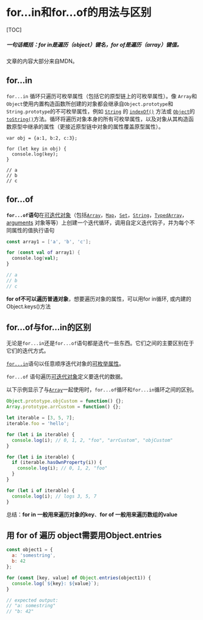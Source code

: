 # for…in和for…of的用法与区别

[TOC]

##### 一句话概括：for in是遍历（object）键名，for of是遍历（array）键值。

文章的内容大部分来自MDN。

## for...in

`for...in` 循环只遍历可枚举属性（包括它的原型链上的可枚举属性）。像 `Array`和`Object`使用内置构造函数所创建的对象都会继承自`Object.prototype`和`String.prototype`的不可枚举属性，例如 [`String`](https://link.segmentfault.com/?enc=s2CInr5W73tg4U25KJbJIQ%3D%3D.ntEn%2F8KJRhgBnN7sroGcIQNMWVVQdLwuL65N4OcjQQw%2FXgvEzGWpQCVCQoNLz9oQwWHh7Ek0%2FarAANNrSS2RzAJYwmdh66uhlvqzNFMxW8o%3D) 的 [`indexOf()`](https://link.segmentfault.com/?enc=ptXQ0iQEYff06OjKJsp%2F%2FA%3D%3D.VgZxm7htSZRupZlYZc1IE3D2OgT21Xvu7Ia3y79IYMug02WD04b6jpiiMBBlKJxullMakuvFrvohyn776LVtoaTY02PVPmdH43oLE8bt3DT4MoG1aIe5I2kqhAXUToom) 方法或 [`Object`](https://link.segmentfault.com/?enc=WuMZSCZ8PEgSnRz0ZHivkA%3D%3D.GzAVt%2BEsbtEMjg4QQDLJx4nQXWQrfjfBEjz%2Brv9RomcbVjqpL9wQvL%2FIHA6q%2BZs6SGYS2InZV9Ygd6HxZcDJKaixZ177e3MJqrq%2BaK%2B9f5q1yY2coBBUkVWWn3G5bipS)的[`toString()`](https://link.segmentfault.com/?enc=HB3t4ABBGjMfh67vaj6kwQ%3D%3D.1Aw2ARYvAr25aJozQAX5RM6g8KR9AZsBFezN24UXgubvOSxhokdZZQQQ38lJ7shE1FShtHvN3MgTVHXLeoCL9vX3%2BeNV5zeVpvDRJbf8AW%2BeF1bfxYqGQftn2x32LnUme%2BgZwyao2aRd%2FItykOj85w%3D%3D)方法。循环将遍历对象本身的所有可枚举属性，以及对象从其构造函数原型中继承的属性（更接近原型链中对象的属性覆盖原型属性）。

```arcade
var obj = {a:1, b:2, c:3};
    
for (let key in obj) {
  console.log(key);
}

// a
// b
// c
```

## for...of

**`for...of`语句**在[可迭代对象](https://link.segmentfault.com/?enc=5EeigbCmEk6V4xosSraZVA%3D%3D.V15ooZMqx9YUyblqNztCXPf2%2FazwQjtRZ41CQK9CKchKhmfyJaT4ZdA87aiTgttIadx0BgUPGldKNehajuVcZ9cST6R2%2BCS0urP%2BWajW%2F34%3D)（包括[`Array`](https://link.segmentfault.com/?enc=4H2fqOG7l23wm1wwvmGx6Q%3D%3D.lELl6zDb%2FWeqY%2FReAuN0Mi5tqtDjy9i%2BJb4sIfeueHo9grektlFQkHxlk59YMs00YAKH%2FP%2BCPWhigE4UmNqN0Qh%2F8laisnahVrFDX8OJSGc%3D)，[`Map`](https://link.segmentfault.com/?enc=oEK6EIr17fC09gqWH4tu3g%3D%3D.u8d3KKCyDSkwOIHSCG1Yp7EXH%2Fxypi%2F1mH8a86nEwIANytGcxsJsgPlyUeFghJ9bndbwaMJyip0qY1VECjL93a1Ey%2F0KZtDl5U7y%2BMk%2BPK4%3D)，[`Set`](https://link.segmentfault.com/?enc=fD1hbrr8ez7aO0xuqX%2F6Cg%3D%3D.zizmYS4omT6RJVlb%2BexiS8JZR32BcbzlShk%2FQj4afFJMCLPM6vDkWIbPI0zrHw2Z6w9FVQgyIqrq1edikjET3fLUEhQg7YlJLZKfZEfiBWJ%2BWhOLoVDARMku%2B%2FzjTFrZ)，[`String`](https://link.segmentfault.com/?enc=Kt5ebGAD3oGPxj%2FEOv%2FD8A%3D%3D.upUHiFeCcv5bWgdp8m0%2BJxKctFZMzZWatjGwDRuV3wSJE4mgrCJLSJu0TqZsijVpTnuLae%2B0MlHZIYT5taNqPMpEjbEEJkAtdzNmQV1HnnY%3D)，[`TypedArray`](https://link.segmentfault.com/?enc=YkMIbLw%2BmsnydYK8hQXHpA%3D%3D.arIxIx9MJxA0P%2BH591aGtJM%2BMysMv51LjZPDYMF32%2B3sGCcqMhWga5g1Md652St%2BwOnhKV%2BOL8tRXi5H7wZN4KymOki%2FtUbvF54rWyggopOqBap%2BMP%2BB0kVFvJvRYov3)，[arguments](https://link.segmentfault.com/?enc=sCCud2Rf08D%2FtozQKeeVug%3D%3D.YGt4%2Fx7DZoTKvYKyGh%2FTgRpE2ucEUjQq56F9HBKduCZmIIzQ9Vbeq7exOjdCtNFmW12qV8%2BW3nTe9jNNP7%2Bfk%2Bs%2BDdjYLRwwlQYAkf0QDx3wgrskRyguwkO1sQZHFHdRaGmz3c3C1dmQXI1DVso6zQ%3D%3D) 对象等等）上创建一个迭代循环，调用自定义迭代钩子，并为每个不同属性的值执行语句

```kotlin
const array1 = ['a', 'b', 'c'];

for (const val of array1) {
  console.log(val);
}

// a
// b
// c
```

**for of不可以遍历普通对象**，想要遍历对象的属性，可以用for in循环, 或内建的Object.keys()方法

## for...of与for...in的区别

无论是`for...in`还是`for...of`语句都是迭代一些东西。它们之间的主要区别在于它们的迭代方式。

[`for...in`](https://link.segmentfault.com/?enc=X67WP%2FilNqC4LIbo%2B%2Flung%3D%3D.ZetsHTJvJcuA2VfIy1jg7GZjkdCCwqMrNo0XUf2NvV1zwfSl6TKehbsE96%2FxfH%2FkT5T6KSDhA64o6GPuQo7PVCzcNmguyPePFBKdyhnm%2BLVbfFQv4c5VYJChWeHVsiOj)语句以任意顺序迭代对象的[可枚举属性](https://link.segmentfault.com/?enc=p2sOidmirOmwpIWpOIXhSg%3D%3D.Artua8WsWIM0GXmmtrzYpx0RFLGPhsvayI83NXsPgNboraHjvHEBqxkXbhWMselX2o7tezygHvED0%2F2HwsqTyXMsbEkuR809gmw7LC6CztKdwMdGRnA2hRjC9HdAE%2Fo0EsDQQ2TshyGuuuzfuIsuYQ%3D%3D)。

`for...of` 语句遍历[可迭代对象](https://link.segmentfault.com/?enc=VYS3Hf5oKgMdiZFpfKGKgg%3D%3D.u3JXxiaLJf46DOo%2FHGuovQ5rvFixQNsh7x7ZyUULTv5MaQTqJplNcJStCYjzmIwET7GezCf9lE%2FoCsexhaTJvU0ykoXQiZR0ts6i%2FxZnkiqSfi7VngLkcAOsoM4LO%2Ff6yMAwveNzhViBnweX38FTqw%3D%3D)定义要迭代的数据。

以下示例显示了与[`Array`](https://link.segmentfault.com/?enc=ossSZj6lfFSK%2BRL%2BEGl%2BkQ%3D%3D.eVA2mz5Lso4hgvW60%2B4EYpPoEadm%2BlVd8xjPG%2F3BeVaxqZheh2Bw2un17FB7lvtXtLJNM0QbJ99eaht%2BLX030B2jYaW3bE%2FTk6yeudD%2FAv8%3D)一起使用时，`for...of`循环和`for...in`循环之间的区别。

```javascript
Object.prototype.objCustom = function() {}; 
Array.prototype.arrCustom = function() {};

let iterable = [3, 5, 7];
iterable.foo = 'hello';

for (let i in iterable) {
  console.log(i); // 0, 1, 2, "foo", "arrCustom", "objCustom"
}

for (let i in iterable) {
  if (iterable.hasOwnProperty(i)) {
    console.log(i); // 0, 1, 2, "foo"
  }
}

for (let i of iterable) {
  console.log(i); // logs 3, 5, 7
}
```

总结：**for in 一般用来遍历对象的key**、**for of 一般用来遍历数组的value**

## 用 for of 遍历 object需要用Object.entries

```javascript
const object1 = {
  a: 'somestring',
  b: 42
};

for (const [key, value] of Object.entries(object1)) {
  console.log(`${key}: ${value}`);
}

// expected output:
// "a: somestring"
// "b: 42"

```

